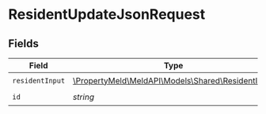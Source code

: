 # ResidentUpdateJsonRequest


## Fields

| Field                                                                                     | Type                                                                                      | Required                                                                                  | Description                                                                               |
| ----------------------------------------------------------------------------------------- | ----------------------------------------------------------------------------------------- | ----------------------------------------------------------------------------------------- | ----------------------------------------------------------------------------------------- |
| `residentInput`                                                                           | [\PropertyMeld\MeldAPI\Models\Shared\ResidentInput](../../models/shared/ResidentInput.md) | :heavy_check_mark:                                                                        | N/A                                                                                       |
| `id`                                                                                      | *string*                                                                                  | :heavy_check_mark:                                                                        | N/A                                                                                       |
